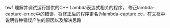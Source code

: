 hw1
理解并调试运行提供的C++ Lambda表达式相关的程序，
修正lambda-capture-err.cc中的错误，将修正后的程序更名为lambda-capture.cc，在文档中说明各种错误产生的原因以及解决思路
